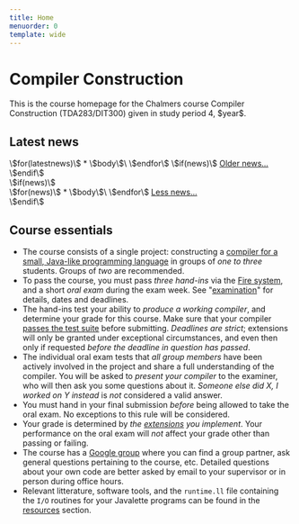 ```yaml
---
title: Home
menuorder: 0
template: wide
---
```


Compiler Construction
=====================

This is the course homepage for the Chalmers course Compiler Construction
(TDA283/DIT300) given in study period 4, \$year\$.


Latest news
-----------
<div id="latestnews">
\$for(latestnews)\$
* \$body\$\
\$endfor\$
\$if(news)\$
<a class="newslink" href="javascript:toggle('hide', ['allnews', 'latestnews']);">Older news...</a>
\$endif\$
</div>
\$if(news)\$
<div id="allnews" class="hide">
\$for(news)\$
* \$body\$\
\$endfor\$
<a class="newslink" href="javascript:toggle('hide', ['allnews', 'latestnews']);">Less news...</a>
</div>
\$endif\$


Course essentials
-----------------

* The course consists of a single project: constructing a
    [compiler for a small, Java-like programming language](/project) in groups
    of *one to three* students. Groups of *two* are recommended.
* To pass the course, you must pass
    *three hand-ins* via the [Fire system](/about#submissions), and a short
    *oral exam* during the exam week. See "[examination](/exam)" for details,
    dates and deadlines.
* The hand-ins test your ability to *produce a working compiler*, and
    determine your grade for this course. Make sure that your compiler
    [passes the test suite](/project#testing) before submitting.
    *Deadlines are strict*; extensions will only be granted under
    exceptional circumstances, and even then only if requested *before the
    deadline in question has passed*.
* The individual oral exam tests that *all group members* have been actively involved in
    the project and share a full understanding of the compiler.
    You will be asked to *present your compiler* to the examiner, who will
    then ask you some questions about it.
    *Someone else did X, I worked on Y instead* is *not* considered a valid
    answer.
* You must hand in your final submission *before* being allowed to take the
    oral exam. No exceptions to this rule will be considered.
* Your grade is determined by *the [extensions](/project#extensions) you implement*.
    Your performance on the oral exam will *not* affect your grade other than
    passing or failing.
* The course has a [Google group](\$group\$) where you can find a group
    partner, ask general questions pertaining to the course, etc.
    Detailed questions about your own code are better asked by email to your
    supervisor or in person during office hours.
* Relevant litterature, software tools, and the `runtime.ll` file containing
    the `I/O` routines for your Javalette programs can be found in the
    [resources](/resources) section.
